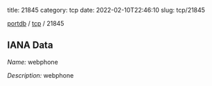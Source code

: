 title: 21845
category: tcp
date: 2022-02-10T22:46:10
slug: tcp/21845

[portdb](/) / [tcp](/category/tcp.html) / 21845


## IANA Data

_Name:_ webphone

_Description:_ webphone

